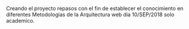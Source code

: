 Creando el proyecto repasos con el fin de establecer el conocimiento en diferentes Metodologias de la Arquitectura web dia 10/SEP/2018
solo academico.
